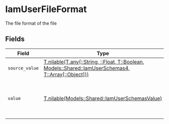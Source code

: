 # IamUserFileFormat

The file format of the file


## Fields

| Field                                                                                                                                                    | Type                                                                                                                                                     | Required                                                                                                                                                 | Description                                                                                                                                              | Example                                                                                                                                                  |
| -------------------------------------------------------------------------------------------------------------------------------------------------------- | -------------------------------------------------------------------------------------------------------------------------------------------------------- | -------------------------------------------------------------------------------------------------------------------------------------------------------- | -------------------------------------------------------------------------------------------------------------------------------------------------------- | -------------------------------------------------------------------------------------------------------------------------------------------------------- |
| `source_value`                                                                                                                                           | [T.nilable(T.any(::String, ::Float, T::Boolean, Models::Shared::IamUserSchemas4, T::Array[::Object]))](../../models/shared/iamuserschemassourcevalue.md) | :heavy_minus_sign:                                                                                                                                       | N/A                                                                                                                                                      | abc                                                                                                                                                      |
| `value`                                                                                                                                                  | [T.nilable(Models::Shared::IamUserSchemasValue)](../../models/shared/iamuserschemasvalue.md)                                                             | :heavy_minus_sign:                                                                                                                                       | The file format of the file, expressed as a file extension                                                                                               | pdf                                                                                                                                                      |